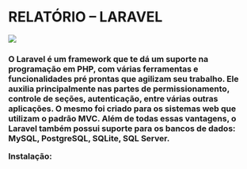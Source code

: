 <h1>RELATÓRIO – LARAVEL</h1>
<img src="https://cdn.discordapp.com/attachments/762851212193693696/1039752573869105232/unknown.png">
<h3>O Laravel é um framework que te dá um suporte na programação em PHP, com várias ferramentas e funcionalidades pré prontas que agilizam seu trabalho. Ele auxilia principalmente nas partes de permissionamento, controle de seções, autenticação, entre várias outras aplicações. O mesmo foi criado para os sistemas web que utilizam o padrão MVC. Além de todas essas vantagens, o Laravel também possui suporte para os bancos de dados: MySQL, PostgreSQL, SQLite, SQL Server.
 
Instalação:</h3>
